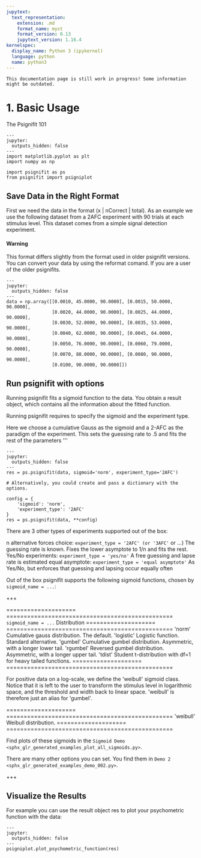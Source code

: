 ```yaml
---
jupytext:
  text_representation:
    extension: .md
    format_name: myst
    format_version: 0.13
    jupytext_version: 1.16.4
kernelspec:
  display_name: Python 3 (ipykernel)
  language: python
  name: python3
---
```


```{warning}
This documentation page is still work in progress! Some information might be outdated.
```

# 1. Basic Usage

The Psignifit 101

```{code-cell} ipython3
---
jupyter:
  outputs_hidden: false
---
import matplotlib.pyplot as plt
import numpy as np

import psignifit as ps
from psignifit import psigniplot
```

## Save Data in the Right Format

First we need the data in the format (x | nCorrect | total).
As an example we use the following dataset from a 2AFC experiment with 90
trials at each stimulus level. This dataset comes from a simple signal
detection experiment.

<div class="alert alert-danger"><h4>Warning</h4><p>This format differs slightly from the format used in older
    psignifit versions. You can convert your data by using the reformat
    comand. If you are a user of the older psignifits.</p></div>


```{code-cell} ipython3
---
jupyter:
  outputs_hidden: false
---
data = np.array([[0.0010, 45.0000, 90.0000], [0.0015, 50.0000, 90.0000],
                 [0.0020, 44.0000, 90.0000], [0.0025, 44.0000, 90.0000],
                 [0.0030, 52.0000, 90.0000], [0.0035, 53.0000, 90.0000],
                 [0.0040, 62.0000, 90.0000], [0.0045, 64.0000, 90.0000],
                 [0.0050, 76.0000, 90.0000], [0.0060, 79.0000, 90.0000],
                 [0.0070, 88.0000, 90.0000], [0.0080, 90.0000, 90.0000],
                 [0.0100, 90.0000, 90.0000]])
```

## Run psignifit with options
Running psignifit fits a sigmoid function to the data.
You obtain a result object, which contains all the information about
the fitted function.

Running psignifit requires to specify the sigmoid and the experiment type.

Here we choose a cumulative Gauss as the sigmoid and a 2-AFC as the paradigm of the experiment.
This sets the guessing rate to .5 and fits the rest of the parameters '''


```{code-cell} ipython3
---
jupyter:
  outputs_hidden: false
---
res = ps.psignifit(data, sigmoid='norm', experiment_type='2AFC')

# Alternatively, you could create and pass a dictionary with the options.

config = {
    'sigmoid': 'norm',
    'experiment_type': '2AFC'
}
res = ps.psignifit(data, **config)
```

There are 3 other types of experiments supported out of the box:

 n alternative forces choice: `experiment_type = '2AFC' (or '3AFC'` or ...)
      The guessing rate is known. Fixes the lower asymptote to 1/n and fits the rest.
 Yes/No experiments: `experiment_type = 'yes/no'`
      A free guessing and lapse rate is estimated
 equal asymptote: `experiment_type = 'equal asymptote'`
    As Yes/No, but enforces that guessing and lapsing occur equally often

 Out of the box psignifit supports the following sigmoid functions,
 chosen by `sigmoid_name = ...`:

+++

 ==================== ================================================
 `sigmoid_name = ...` Distribution
 ==================== ================================================
 'norm'               Cumulative gauss distribution. The default.
 'logistic'           Logistic function. Standard alternative.
 'gumbel'             Cumulative gumbel distribution.
                      Asymmetric, with a longer lower tail.
 'rgumbel'            Reversed gumbel distribution. Asymmetric, with a longer upper tail.
 'tdist'              Student t-distribution with df=1 for heavy tailed functions.
 ==================== ================================================

For positive data on a log-scale, we define the 'weibull' sigmoid class. Notice that it is left
to the user to transform the stimulus level in logarithmic space, and the threshold and width
back to linear space. 'weibull' is therefore just an alias for 'gumbel'.

 ==================== ================================================
 'weibull'            Weibull distribution.
 ==================== ================================================

 Find plots of these sigmoids in the `Sigmoid Demo <sphx_glr_generated_examples_plot_all_sigmoids.py>`.

 There are many other options you can set. You find
 them in `Demo 2 <sphx_glr_generated_examples_demo_002.py>`.

+++

## Visualize the Results

For example you can use the result object res to plot your psychometric
function with the data:


```{code-cell} ipython3
---
jupyter:
  outputs_hidden: false
---
psigniplot.plot_psychometric_function(res)
```
